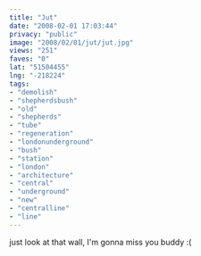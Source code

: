 ```yaml
---
title: "Jut"
date: "2008-02-01 17:03:44"
privacy: "public"
image: "2008/02/01/jut/jut.jpg"
views: "251"
faves: "0"
lat: "51504455"
lng: "-218224"
tags:
- "demolish"
- "shepherdsbush"
- "old"
- "shepherds"
- "tube"
- "regeneration"
- "londonunderground"
- "bush"
- "station"
- "london"
- "architecture"
- "central"
- "underground"
- "new"
- "centralline"
- "line"
---
```

just look at that wall, I'm gonna miss you buddy :(
